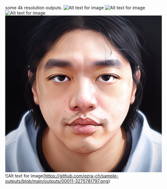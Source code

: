 some 4k resolution outputs.
![Alt text for image](https://github.com/ezra-ch/sample-outputs/raw/main/00017-2390461173.png)
![Alt text for image](https://github.com/ezra-ch/sample-outputs/blob/main/anime_miku_01(lanzcos).png)
![Alt text for image](https://github.com/ezra-ch/sample-outputs/blob/main/anime_miku_002(lanzcos).png)
![Alt text for image](https://github.com/ezra-ch/sample-outputs/blob/main/00032-600647279.png)
![Alt text for image]https://github.com/ezra-ch/sample-outputs/blob/main/outputs/00011-3275781797.png)
